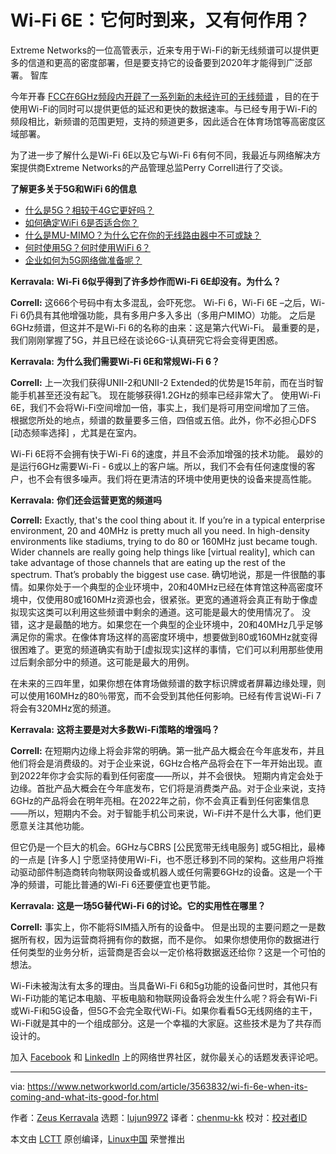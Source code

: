 [#]: collector: (lujun9972)
[#]: translator: ( chenmu-kk )
[#]: reviewer: ( )
[#]: publisher: ( )
[#]: url: ( )
[#]: subject: (Wi-Fi 6E: When it’s coming and what it’s good for)
[#]: via: (https://www.networkworld.com/article/3563832/wi-fi-6e-when-its-coming-and-what-its-good-for.html)
[#]: author: (Zeus Kerravala https://www.networkworld.com/author/Zeus-Kerravala/)

Wi-Fi 6E：它何时到来，又有何作用？
======
Extreme Networks的一位高管表示，近来专用于Wi-Fi的新无线频谱可以提供更多的信道和更高的密度部署，但是要支持它的设备要到2020年才能得到广泛部署。
智库


今年开春 [FCC在6GHz频段内开辟了一系列新的未经许可的无线频谱][1] ，目的在于使用Wi-Fi的同时可以提供更低的延迟和更快的数据速率。与已经专用于Wi-Fi的频段相比，新频谱的范围更短，支持的频道更多，因此适合在体育场馆等高密度区域部署。

为了进一步了解什么是Wi-Fi 6E以及它与Wi-Fi 6有何不同，我最近与网络解决方案提供商Extreme Networks的产品管理总监Perry Correll进行了交谈。

**了解更多关于5G和WiFi 6的信息**

  * [什么是5G？相较于4G它更好吗？][2]
  * [如何确定WiFi 6是否适合你？][3]
  * [什么是MU-MIMO？为什么它在你的无线路由器中不可或缺？][4]
  * [何时使用5G？何时使用WiFi 6？][5]
  * [企业如何为5G网络做准备呢？][6]



**Kerravala:** **Wi-Fi 6似乎得到了许多炒作而Wi-Fi 6E却没有。为什么？**

**Correll:** 这666个号码中有太多混乱，会吓死您。 Wi-Fi 6，Wi-Fi 6E –之后，Wi-Fi 6仍具有其他增强功能，具有多用户多入多出（多用户MIMO）功能。 之后是6GHz频谱，但这并不是Wi-Fi 6的名称的由来：这是第六代Wi-Fi。 最重要的是，我们刚刚掌握了5G，并且已经在谈论6G-认真研究它将会变得更困惑。

**Kerravala:** **为什么我们需要Wi-Fi 6E和常规Wi-Fi 6？**

**Correll:** 上一次我们获得UNII-2和UNII-2 Extended的优势是15年前，而在当时智能手机甚至还没有起飞。 现在能够获得1.2GHz的频率已经非常大了。 使用Wi-Fi 6E，我们不会将Wi-Fi空间增加一倍，事实上，我们是将可用空间增加了三倍。 根据您所处的地点，频谱的数量要多三倍，四倍或五倍。此外，你不必担心DFS [动态频率选择] ，尤其是在室内。

Wi-Fi 6E将不会拥有快于Wi-Fi 6的速度，并且不会添加增强的技术功能。 最妙的是运行6GHz需要Wi-Fi - 6或以上的客户端。所以，我们不会有任何速度慢的客户，也不会有很多噪声。我们将在更清洁的环境中使用更快的设备来提高性能。

**Kerravala:** **你们还会运营更宽的频道吗**

**Correll:** Exactly, that's the cool thing about it. If you’re in a typical enterprise environment, 20 and 40MHz is pretty much all you need. In high-density environments like stadiums, trying to do 80 or 160MHz just became tough. Wider channels are really going help things like [virtual reality], which can take advantage of those channels that are eating up the rest of the spectrum. That’s probably the biggest use case.
确切地说，那是一件很酷的事情。如果你处于一个典型的企业环境中，20和40MHz已经在体育馆这种高密度环境中，仅使用80或160MHz资源也会，很紧张。更宽的通道将会真正有助于像虚拟现实这类可以利用这些频谱中剩余的通道。这可能是最大的使用情况了。
没错，这才是最酷的地方。如果您在一个典型的企业环境中，20和40MHz几乎足够满足你的需求。在像体育场这样的高密度环境中，想要做到80或160MHz就变得很困难了。更宽的频道确实有助于[虚拟现实]这样的事情，它们可以利用那些使用过后剩余部分中的频道。这可能是最大的用例。

在未来的三四年里，如果你想在体育场做频谱的数字标识牌或者屏幕边缘处理，则可以使用160MHz的80％带宽，而不会受到其他任何影响。已经有传言说Wi-Fi 7将会有320MHz宽的频道。

**Kerravala:** **这将主要是对大多数Wi-Fi策略的增强吗？**

**Correll:** 在短期内边缘上将会非常的明确。第一批产品大概会在今年底发布，并且他们将会是消费级的。对于企业来说，6GHz合格产品将会在下一年开始出现。直到2022年你才会实际的看到任何密度——所以，并不会很快。
短期内肯定会处于边缘。首批产品大概会在今年底发布，它们将是消费类产品。对于企业来说，支持6GHz的产品将会在明年亮相。在2022年之前，你不会真正看到任何密集信息——所以，短期内不会。对于智能手机公司来说，Wi-Fi并不是什么大事，他们更愿意关注其他功能。

但它仍是一个巨大的机会。6GHz与CBRS [公民宽带无线电服务] 或5G相比，最棒的一点是 [许多人] 宁愿坚持使用Wi-Fi，也不愿迁移到不同的架构。这些用户将推动驱动部件制造商转向物联网设备或机器人或任何需要6GHz的设备。这是一个干净的频谱，可能比普通的Wi-Fi 6还要便宜也更节能。

**Kerravala:** **这是一场5G替代Wi-Fi 6的讨论。它的实用性在哪里？**

**Correll:** 事实上，你不能将SIM插入所有的设备中。 但是出现的主要问题之一是数据所有权，因为运营商将拥有你的数据，而不是你。 如果你想使用你的数据进行任何类型的业务分析，运营商是否会以一定价格将数据返还给你？这是一个可怕的想法。

Wi-Fi未被淘汰有太多的理由。当具备Wi-Fi 6和5g功能的设备问世时，其他只有Wi-Fi功能的笔记本电脑、平板电脑和物联网设备将会发生什么呢？将会有Wi-Fi或Wi-Fi和5G设备，但5G不会完全取代Wi-Fi。如果你看看5G无线网络的主干，Wi-Fi就是其中的一个组成部分。这是一个幸福的大家庭。这些技术是为了共存而设计的。

加入 [Facebook][7] 和 [LinkedIn][8] 上的网络世界社区，就你最关心的话题发表评论吧。

--------------------------------------------------------------------------------

via: https://www.networkworld.com/article/3563832/wi-fi-6e-when-its-coming-and-what-its-good-for.html

作者：[Zeus Kerravala][a]
选题：[lujun9972][b]
译者：[chenmu-kk](https://github.com/chenmu-kk)
校对：[校对者ID](https://github.com/校对者ID)

本文由 [LCTT](https://github.com/LCTT/TranslateProject) 原创编译，[Linux中国](https://linux.cn/) 荣誉推出

[a]: https://www.networkworld.com/author/Zeus-Kerravala/
[b]: https://github.com/lujun9972
[1]: https://www.networkworld.com/article/3540288/how-wi-fi-6e-boosts-wireless-spectrum-five-fold.html
[2]: https://www.networkworld.com/article/3203489/what-is-5g-how-is-it-better-than-4g.html
[3]: https://www.networkworld.com/article/3356838/how-to-determine-if-wi-fi-6-is-right-for-you.html
[4]: https://www.networkworld.com/article/3250268/what-is-mu-mimo-and-why-you-need-it-in-your-wireless-routers.html
[5]: https://www.networkworld.com/article/3402316/when-to-use-5g-when-to-use-wi-fi-6.html
[6]: https://www.networkworld.com/article/3306720/mobile-wireless/how-enterprises-can-prep-for-5g.html
[7]: https://www.facebook.com/NetworkWorld/
[8]: https://www.linkedin.com/company/network-world
